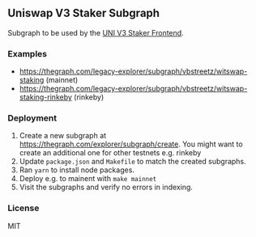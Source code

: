 ## Uniswap V3 Staker Subgraph

Subgraph to be used by the [UNI V3 Staker Frontend](https://github.com/vbstreetz/uniswap-v3-staker-frontend).

### Examples

- https://thegraph.com/legacy-explorer/subgraph/vbstreetz/witswap-staking (mainnet)
- https://thegraph.com/legacy-explorer/subgraph/vbstreetz/witswap-staking-rinkeby (rinkeby)

### Deployment

1. Create a new subgraph at https://thegraph.com/explorer/subgraph/create. You might want to create an additional one for other testnets e.g. rinkeby
2. Update `package.json` and `Makefile` to match the created subgraphs.
3. Ran `yarn` to install node packages.
4. Deploy e.g. to mainent with `make mainnet`
5. Visit the subgraphs and verify no errors in indexing.

### License

MIT